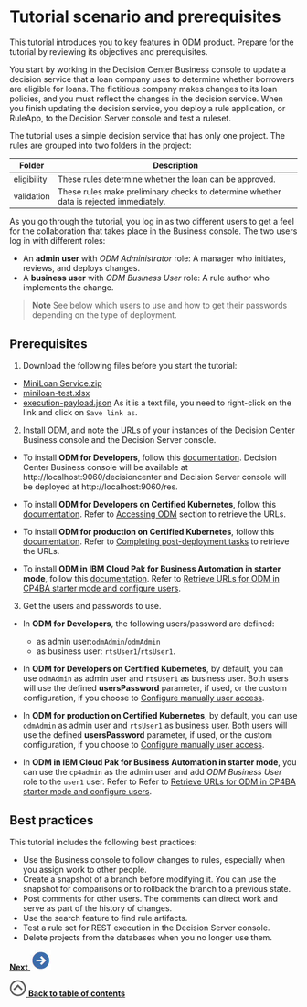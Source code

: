 # Tutorial scenario and prerequisites

This tutorial introduces you to key features in ODM product. Prepare for the tutorial by reviewing its objectives and prerequisites.

You start by working in the Decision Center Business console to update a decision service that a loan company uses to determine whether borrowers are eligible for loans. The fictitious company makes changes to its loan policies, and you must reflect the changes in the decision service. When you finish updating the decision service, you deploy a rule application, or RuleApp, to the Decision Server console and test a ruleset.

The tutorial uses a simple decision service that has only one project. The rules are grouped into two folders in the project:

|Folder|Description|
|------|-----------|
|eligibility|These rules determine whether the loan can be approved.|
|validation|These rules make preliminary checks to determine whether data is rejected immediately.|

As you go through the tutorial, you log in as two different users to get a feel for the collaboration that takes place in the Business console. The two users log in with different roles:

-   An **admin user** with *ODM Administrator* role: A manager who initiates, reviews, and deploys changes.
-   A **business user** with *ODM Business User* role: A rule author who implements the change.

> **Note**
> See below which users to use and how to get their passwords depending on the type of deployment.

## Prerequisites

1. Download the following files before you start the tutorial:

  - [MiniLoan Service.zip](../../Miniloan%20Service.zip?raw=1)
  - [miniloan-test.xlsx](../../miniloan-test.xlsx?raw=1)
  - [execution-payload.json](../../execution-payload.json?raw=1)
    As it is a text file, you need to right-click on the link and click on `Save link as`.

2. Install ODM, and note the URLs of your instances of the Decision Center Business console and the Decision Server console.

  - To install **ODM for Developers**, follow this [documentation](https://hub.docker.com/r/ibmcom/odm/).
  Decision Center Business console will be available at http://localhost:9060/decisioncenter and Decision Server console will be deployed at http://localhost:9060/res.

  - To install **ODM for Developers on Certified Kubernetes**, follow this [documentation](https://artifacthub.io/packages/helm/ibm-odm-charts/ibm-odm-dev/22.2.0).
  Refer to [Accessing ODM](https://artifacthub.io/packages/helm/ibm-odm-charts/ibm-odm-dev/22.2.0#accessing-odm) section to retrieve the URLs.

  * To install **ODM for production on Certified Kubernetes**, follow this [documentation](https://www.ibm.com/docs/en/odm/8.11.1?topic=production-installing-helm-release-odm).
  Refer to [Completing post-deployment tasks](https://www.ibm.com/docs/en/odm/8.11.1?topic=production-completing-post-deployment-tasks) to retrieve the URLs.

  * To install **ODM in IBM Cloud Pak for Business Automation in starter mode**, follow this [documentation](https://www.ibm.com/docs/en/cloud-paks/cp-biz-automation/22.0.2?topic=deployments-installing-cp4ba-multi-pattern-starter-deployment).
  Refer to [Retrieve URLs for ODM in CP4BA starter mode and configure users](../topics/tut_icp_gs_odm_cp4ba_prereqs.md).

3. Get the users and passwords to use.

  - In **ODM for Developers**, the following users/password are defined:
    * as admin user:`odmAdmin`/`odmAdmin`
    * as business user: `rtsUser1`/`rtsUser1`.

  - In **ODM for Developers on Certified Kubernetes**, by default, you can use `odmAdmin` as admin user and `rtsUser1` as business user.
  Both users will use the defined **usersPassword** parameter, if used, or the custom configuration, if you choose to [Configure manually user access](https://artifacthub.io/packages/helm/ibm-odm-charts/ibm-odm-dev/22.2.0#configuring-user-access).

  * In **ODM for production on Certified Kubernetes**, by default, you can use `odmAdmin` as admin user and `rtsUser1` as business user.
  Both users will use the defined **usersPassword** parameter, if used, or the custom configuration, if you choose to [Configure manually user access](https://www.ibm.com/docs/en/odm/8.11.1?topic=production-configuring-user-access).

  * In **ODM in IBM Cloud Pak for Business Automation in starter mode**, you can use the `cp4admin` as the admin user and add *ODM Business User* role to the `user1` user.
  Refer to Refer to [Retrieve URLs for ODM in CP4BA starter mode and configure users](../topics/tut_icp_gs_odm_cp4ba_prereqs.md).

## Best practices

This tutorial includes the following best practices:

-   Use the Business console to follow changes to rules, especially when you assign work to other people.
-   Create a snapshot of a branch before modifying it. You can use the snapshot for comparisons or to rollback the branch to a previous state.
-   Post comments for other users. The comments can direct work and serve as part of the history of changes.
-   Use the search feature to find rule artifacts.
-   Test a rule set for REST execution in the Decision Server console.
-   Delete projects from the databases when you no longer use them.

[**Next** ![Next icon](../images/next.jpg)](../topics/tut_icp_gs_evaluate_changes_lsn.md)

[![](../images/home.jpg) **Back to table of contents**](../../README.md)
